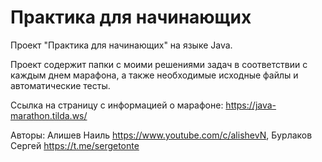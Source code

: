 # Практика для начинающих
Проект "Практика для начинающих" на языке Java.

Проект содержит папки с моими решениями задач в соответствии с каждым днем марафона, а также необходимые исходные файлы и автоматические тесты.
 
Ссылка на страницу с информацией о марафоне: https://java-marathon.tilda.ws/

Авторы: Алишев Наиль https://www.youtube.com/c/alishevN, Бурлаков Сергей https://t.me/sergetonte
